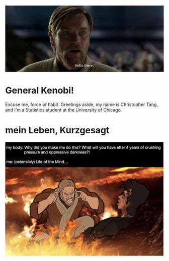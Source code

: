 <p align="center">
  <img src="https://github.com/yossarians/yossarians/blob/main/hello.png">
</p>

# General Kenobi!

Excuse me, force of habit. Greetings aside, my name is Christopher Tang, and I'm a Statistics student at the University of Chicago.

# mein Leben, Kurzgesagt

<p align="center">
  <img src="https://github.com/yossarians/yossarians/blob/main/think-2.png">
</p>



